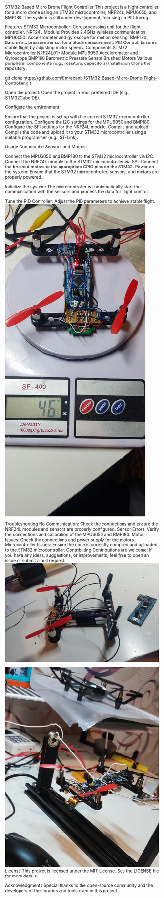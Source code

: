 STM32-Based Micro Drone Flight Controller
This project is a flight controller for a micro drone using an STM32 microcontroller, NRF24L, MPU6050, and BMP180. The system is still under development, focusing on PID tuning.

Features
STM32 Microcontroller: Core processing unit for the flight controller.
NRF24L Module: Provides 2.4GHz wireless communication.
MPU6050: Accelerometer and gyroscope for motion sensing.
BMP180: Barometric pressure sensor for altitude measurement.
PID Control: Ensures stable flight by adjusting motor speeds.
Components
STM32 Microcontroller
NRF24L01+ Module
MPU6050 Accelerometer and Gyroscope
BMP180 Barometric Pressure Sensor
Brushed Motors
Various peripheral components (e.g., resistors, capacitors)
Installation
Clone the repository:

git clone https://github.com/Emrecanbl/STM32-Based-Micro-Drone-Flight-Controller.git

Open the project:
Open the project in your preferred IDE (e.g., STM32CubeIDE).

Configure the environment:

Ensure that the project is set up with the correct STM32 microcontroller configuration.
Configure the I2C settings for the MPU6050 and BMP180.
Configure the SPI settings for the NRF24L module.
Compile and upload:
Compile the code and upload it to your STM32 microcontroller using a suitable programmer (e.g., ST-Link).

Usage
Connect the Sensors and Motors:

Connect the MPU6050 and BMP180 to the STM32 microcontroller via I2C.
Connect the NRF24L module to the STM32 microcontroller via SPI.
Connect the brushed motors to the appropriate GPIO pins on the STM32.
Power on the system:
Ensure that the STM32 microcontroller, sensors, and motors are properly powered.

Initialize the system:
The microcontroller will automatically start the communication with the sensors and process the data for flight control.

Tune the PID Controller:
Adjust the PID parameters to achieve stable flight.
![Sample](https://github.com/Emrecanbl/STM32-Based-Micro-Drone-Flight-Controller/blob/main/IMG_20240405_232716.jpg?raw=true)

Troubleshooting
No Communication: Check the connections and ensure the NRF24L modules and sensors are properly configured.
Sensor Errors: Verify the connections and calibration of the MPU6050 and BMP180.
Motor Issues: Check the connections and power supply for the motors.
Microcontroller Issues: Ensure the code is correctly compiled and uploaded to the STM32 microcontroller.
Contributing
Contributions are welcome! If you have any ideas, suggestions, or improvements, feel free to open an issue or submit a pull request.
![Sample](https://github.com/Emrecanbl/STM32-Based-Micro-Drone-Flight-Controller/blob/main/appearance.jpg?raw=true)

![Sample](https://github.com/Emrecanbl/STM32-Based-Micro-Drone-Flight-Controller/blob/main/appearance_2.jpg?raw=true)
License
This project is licensed under the MIT License. See the LICENSE file for more details.

Acknowledgments
Special thanks to the open-source community and the developers of the libraries and tools used in this project.




